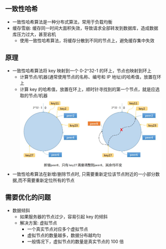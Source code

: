 ## 一致性哈希
- 一致性哈希算法是一种分布式算法，常用于负载均衡
- 缓存雪崩: 缓存同一时间大面积失效，导致请求全部转发到数据库，造成数据库压力过大，甚至宕机
  - 使用一致性哈希算法，将缓存分散到不同的节点上，避免缓存集中失效

## 原理
- 一致性哈希算法将 key 映射到一个 0-2^32-1 的环上，节点也映射到环上
  - 计算节点/机器(通常使用节点的名称、编号和 IP 地址)的哈希值，放置在环上
  - 计算 key 的哈希值，放置在环上，顺时针寻找到的第一个节点，就是应选取的节点/机器
![](../../assert/add_peer.jpg)
- 一致性哈希算法在新增/删除节点时, 只需要重新定位该节点附近的一小部分数据,而不需要重新定位所有的节点

## 需要优化的问题
- 数据倾斜
  - 如果服务器的节点过少，容易引起 key 的倾斜
  - 解决方案: 虚拟节点
    - 一个真实节点对应多个虚拟节点
    - 虚拟节点的数量越多，数据分布越均匀
    - 一般情况下，虚拟节点的数量是真实节点的 100 倍 

